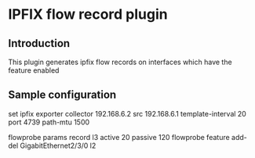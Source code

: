 IPFIX flow record plugin
========================

## Introduction

This plugin generates ipfix flow records on interfaces which have the feature enabled

## Sample configuration

set ipfix exporter collector 192.168.6.2 src 192.168.6.1 template-interval 20 port 4739 path-mtu 1500

flowprobe params record l3 active 20 passive 120
flowprobe feature add-del GigabitEthernet2/3/0 l2
